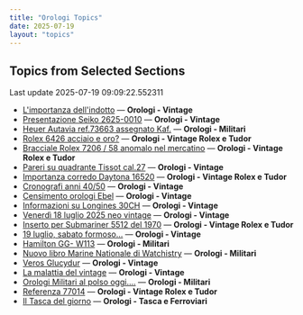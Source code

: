 ```yaml
---
title: "Orologi Topics"
date: 2025-07-19
layout: "topics"
---
```


## Topics from Selected Sections

Last update 2025-07-19 09:09:22.552311

- [L'importanza dell'indotto](https://orologi.forumfree.it/?t=80692246) — **Orologi - Vintage**
- [Presentazione Seiko 2625-0010](https://orologi.forumfree.it/?t=80764976) — **Orologi - Vintage**
- [Heuer Autavia ref.73663 assegnato Kaf.](https://orologi.forumfree.it/?t=80760749) — **Orologi - Militari**
- [Rolex 6426 acciaio e oro?](https://orologi.forumfree.it/?t=80765145) — **Orologi - Vintage Rolex e Tudor**
- [Bracciale Rolex 7206 /  58 anomalo nel mercatino](https://orologi.forumfree.it/?t=80763085) — **Orologi - Vintage Rolex e Tudor**
- [Pareri su quadrante Tissot cal.27](https://orologi.forumfree.it/?t=79579720) — **Orologi - Vintage**
- [Importanza corredo Daytona 16520](https://orologi.forumfree.it/?t=80759799) — **Orologi - Vintage Rolex e Tudor**
- [Cronografi anni 40/50](https://orologi.forumfree.it/?t=80740948) — **Orologi - Vintage**
- [Censimento orologi Ebel](https://orologi.forumfree.it/?t=58592137) — **Orologi - Vintage**
- [Informazioni su Longines 30CH](https://orologi.forumfree.it/?t=80104160) — **Orologi - Vintage**
- [Venerdì 18 luglio 2025 neo vintage](https://orologi.forumfree.it/?t=80764079) — **Orologi - Vintage**
- [Inserto per Submariner 5512 del 1970](https://orologi.forumfree.it/?t=80763614) — **Orologi - Vintage Rolex e Tudor**
- [19 luglio, sabato formoso...](https://orologi.forumfree.it/?t=80765095) — **Orologi - Vintage**
- [Hamilton GG- W113](https://orologi.forumfree.it/?t=80759166) — **Orologi - Militari**
- [Nuovo libro Marine Nationale di Watchistry](https://orologi.forumfree.it/?t=80762898) — **Orologi - Militari**
- [Veros Glucydur](https://orologi.forumfree.it/?t=80763849) — **Orologi - Vintage**
- [La malattia del vintage](https://orologi.forumfree.it/?t=80762254) — **Orologi - Vintage**
- [Orologi Militari al polso oggi….](https://orologi.forumfree.it/?t=80440118) — **Orologi - Militari**
- [Referenza 77014](https://orologi.forumfree.it/?t=80763879) — **Orologi - Vintage Rolex e Tudor**
- [Il Tasca del giorno](https://orologi.forumfree.it/?t=80702163) — **Orologi - Tasca e Ferroviari**
